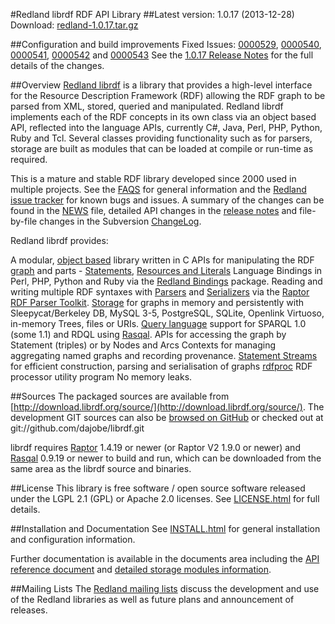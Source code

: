 #Redland librdf RDF API Library
##Latest version: 1.0.17 (2013-12-28)
Download: [redland-1.0.17.tar.gz](http://download.librdf.org/source/redland-1.0.17.tar.gz)

##Configuration and build improvements
Fixed Issues: [0000529](http://bugs.librdf.org/mantis/view.php?id=529), [0000540](http://bugs.librdf.org/mantis/view.php?id=540), 
[0000541](http://bugs.librdf.org/mantis/view.php?id=541), [0000542](http://bugs.librdf.org/mantis/view.php?id=542) 
and [0000543](http://bugs.librdf.org/mantis/view.php?id=543)
See the [1.0.17 Release Notes](http://librdf.org/RELEASE.html#rel1_0_17) for the full details of the changes.

##Overview
[Redland librdf](http://librdf.org/) is a library that provides a high-level interface for the Resource Description Framework (RDF) allowing the RDF graph to be parsed from XML, stored, queried and manipulated. Redland librdf implements each of the RDF concepts in its own class via an object based API, reflected into the language APIs, currently C#, Java, Perl, PHP, Python, Ruby and Tcl. Several classes providing functionality such as for parsers, storage are built as modules that can be loaded at compile or run-time as required.

This is a mature and stable RDF library developed since 2000 used in multiple projects. See the [FAQS](http://librdf.org/FAQS.html) 
for general information and the [Redland issue tracker](http://bugs.librdf.org/) for known bugs and issues. 
A summary of the changes can be found in the [NEWS](http://librdf.org/NEWS.html) file, detailed API changes in the 
[release notes](http://librdf.org/RELEASE.html) and file-by-file changes in the Subversion [ChangeLog](http://librdf.org/ChangeLog).

Redland librdf provides:

A modular, [object based](http://librdf.org/docs/api/objects.html) library written in C
APIs for manipulating the RDF [graph](http://librdf.org/docs/api/model.html) and parts - 
[Statements](http://librdf.org/docs/api/statement.html), [Resources and Literals](http://librdf.org/docs/api/node.html)
Language Bindings in Perl, PHP, Python and Ruby via the [Redland Bindings](http://librdf.org/bindings/) package.
Reading and writing multiple RDF syntaxes with [Parsers](http://librdf.org/docs/api/parser.html) and 
[Serializers](http://librdf.org/docs/api/serializer.html) via the [Raptor RDF Parser Toolkit](http://librdf.org/raptor/).
[Storage](http://librdf.org/docs/api/storage.html) for graphs in memory and persistently with Sleepycat/Berkeley DB, MySQL 3-5, PostgreSQL, SQLite, Openlink Virtuoso, in-memory Trees, files or URIs.
[Query language](http://librdf.org/docs/api/query.html) support for SPARQL 1.0 (some 1.1) and RDQL using [Rasqal](http://librdf.org/rasqal/).
APIs for accessing the graph by Statement (triples) or by Nodes and Arcs
Contexts for managing aggregating named graphs and recording provenance.
[Statement Streams](http://librdf.org/docs/api/stream.html) for efficient construction, parsing and serialisation of graphs
[rdfproc](http://librdf.org/utils/rdfproc.html) RDF processor utility program
No memory leaks.

##Sources
The packaged sources are available from [http://download.librdf.org/source/](http://download.librdf.org/source/). The development GIT sources can also be [browsed on GitHub](http://github.com/dajobe/librdf) or checked out at git://github.com/dajobe/librdf.git

librdf requires [Raptor](http://librdf.org/raptor/) 1.4.19 or newer (or Raptor V2 1.9.0 or newer) and [Rasqal](http://librdf.org/rasqal/) 0.9.19 or newer to build and run, which can be downloaded from the same area as the librdf source and binaries.

##License
This library is free software / open source software released under the LGPL 2.1 (GPL) or Apache 2.0 licenses. See [LICENSE.html](http://librdf.org/LICENSE.html) for full details.

##Installation and Documentation
See [INSTALL.html](http://librdf.org/INSTALL.html) for general installation and configuration information.

Further documentation is available in the documents area including the [API reference document](http://librdf.org/docs/api/index.html) and [detailed storage modules information](http://librdf.org/docs/storage.html).

##Mailing Lists
The [Redland mailing lists](http://librdf.org/lists/) discuss the development and use of the Redland libraries as well as future plans and announcement of releases.
